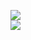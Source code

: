 [![](https://img.shields.io/badge/Made%20With-Github%20Spray-lightgrey.svg?style=for-the-badge&logo=github)](https://github.com/Annihil/github-spray#29358)  
[![](https://i.imgur.com/2DrTn0Z.gif)](https://github.com/Annihil/github-spray)
